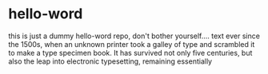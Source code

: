 # hello-word
this is just a dummy hello-word repo, don't bother yourself....
text ever since the 1500s, when an unknown printer took a galley of type and scrambled it to make a type specimen book. It has survived not only five centuries, but also the leap into electronic typesetting, remaining essentially
